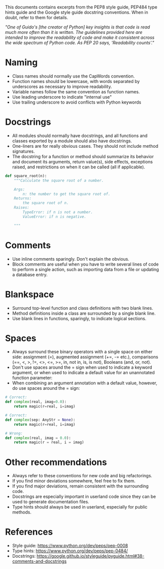 This documents contains excerpts from the PEP8 style guide, PEP484 type hints guide and the Google style guide docstring conventions. When in doubt, refer to them for details.

_"One of Guido's [the creator of Python] key insights is that code is read much more often than it is written. The guidelines provided here are intended to improve the readability of code and make it consistent across the wide spectrum of Python code. As PEP 20 says, 'Readability counts'."_

# Naming

* Class names should normally use the CapWords convention.
* Function names should be lowercase, with words separated by underscores as necessary to improve readability.
* Variable names follow the same convention as function names.
* Use leading underscore to indicate "internal use"
* Use trailing underscore to avoid conflicts with Python keywords

# Docstrings

* All modules should normally have docstrings, and all functions and classes exported by a module should also have docstrings.
* One-liners are for really obvious cases. They should not include method signatures.
* The docstring for a function or method should summarize its behavior and document its arguments, return value(s), side effects, exceptions raised, and restrictions on when it can be called (all if applicable). 

```python
def square_root(n):
    """Calculate the square root of a number.

    Args:
        n: the number to get the square root of.
    Returns:
        the square root of n.
    Raises:
        TypeError: if n is not a number.
        ValueError: if n is negative.

    """
``` 

# Comments
* Use inline comments sparingly. Don't explain the obvious.
* Block comments are useful when you have to write several lines of code to perform a single action, such as importing data from a file or updating a database entry. 


# Blankspace

* Surround top-level function and class definitions with two blank lines.
* Method definitions inside a class are surrounded by a single blank line.
* Use blank lines in functions, sparingly, to indicate logical sections.

# Spaces

* Always surround these binary operators with a single space on either side: assignment (=), augmented assignment (+=, -= etc.), comparisons (==, <, >, !=, <>, <=, >=, in, not in, is, is not), Booleans (and, or, not).
* Don't use spaces around the = sign when used to indicate a keyword argument, or when used to indicate a default value for an unannotated function parameter:
* When combining an argument annotation with a default value, however, do use spaces around the = sign: 
```python
# Correct:
def complex(real, imag=0.0):
    return magic(r=real, i=imag)

# Correct:
def complex(sep: AnyStr = None): 
    return magic(r=real, i=imag)
```

```python
# Wrong:
def complex(real, imag = 0.0):
    return magic(r = real, i = imag)
```

# Other recommendations

* Always refer to these conventions for new code and big refactorings.
* If you find minor deviations somewhere, feel free to fix them.
* If you find major deviations, remain consistent with the surrounding code.
* Docstrings are especially important in userland code since they can be used to generate documentation files.
* Type hints should always be used in userland, especially for public methods.

# References

* Style guide: https://www.python.org/dev/peps/pep-0008
* Type hints: https://www.python.org/dev/peps/pep-0484/
* Docstrings: https://google.github.io/styleguide/pyguide.html#38-comments-and-docstrings
